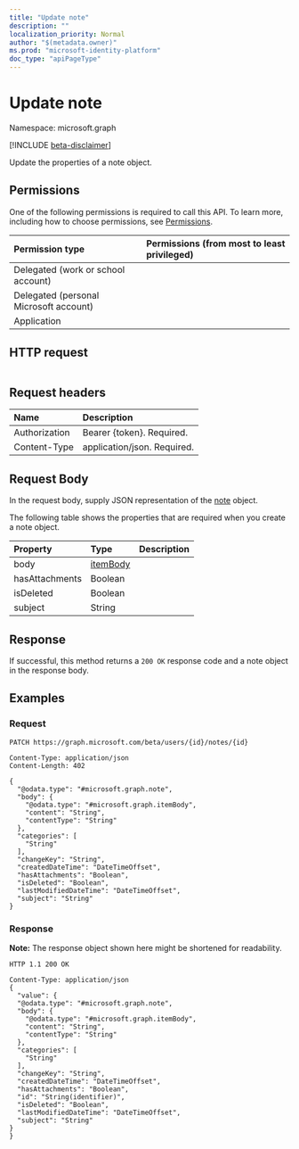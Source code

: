 ```yaml
---
title: "Update note"
description: ""
localization_priority: Normal
author: "$(metadata.owner)"
ms.prod: "microsoft-identity-platform"
doc_type: "apiPageType"
---
```


# Update note

Namespace: microsoft.graph

[!INCLUDE [beta-disclaimer](../../includes/beta-disclaimer.md)]

Update the properties of a note object.

## Permissions

One of the following permissions is required to call this API. To learn more, including how to choose permissions, see [Permissions](/graph/permissions-reference).

| Permission type                        | Permissions (from most to least privileged) |
| :------------------------------------- | :------------------------------------------ |
| Delegated (work or school account)     |                                             |
| Delegated (personal Microsoft account) |                                             |
| Application                            |                                             |

## HTTP request

<!-- {
  "blockType": "ignored"
}
-->

```http

```

## Request headers

| Name          | Description                 |
| :------------ | :-------------------------- |
| Authorization | Bearer {token}. Required.   |
| Content-Type  | application/json. Required. |

## Request Body

In the request body, supply JSON representation of the [note](../resources/-note.md) object.

<!-- Actions and Functions -->

<!-- CRUD Methods -->

The following table shows the properties that are required when you create a note object.

| Property       | Type                                 | Description |
| :------------- | :----------------------------------- | :---------- |
| body           | [itemBody](../resources/itembody.md) |             |
| hasAttachments | Boolean                              |             |
| isDeleted      | Boolean                              |             |
| subject        | String                               |             |

## Response

If successful, this method returns a `200 OK` response code and a note object in the response body.

## Examples

### Request

<!-- {
  "blockType": "request",
  "name": "update_note"
}
-->

```http
PATCH https://graph.microsoft.com/beta/users/{id}/notes/{id}

Content-Type: application/json
Content-Length: 402

{
  "@odata.type": "#microsoft.graph.note",
  "body": {
    "@odata.type": "#microsoft.graph.itemBody",
    "content": "String",
    "contentType": "String"
  },
  "categories": [
    "String"
  ],
  "changeKey": "String",
  "createdDateTime": "DateTimeOffset",
  "hasAttachments": "Boolean",
  "isDeleted": "Boolean",
  "lastModifiedDateTime": "DateTimeOffset",
  "subject": "String"
}

```

### Response

**Note:** The response object shown here might be shortened for readability.

<!-- {
  "blockType": "response",
  "truncated": true,
  "@odata.type": "Microsoft.OutlookServices.note"
}
-->

```http
HTTP 1.1 200 OK

Content-Type: application/json
{
  "value": {
  "@odata.type": "#microsoft.graph.note",
  "body": {
    "@odata.type": "#microsoft.graph.itemBody",
    "content": "String",
    "contentType": "String"
  },
  "categories": [
    "String"
  ],
  "changeKey": "String",
  "createdDateTime": "DateTimeOffset",
  "hasAttachments": "Boolean",
  "id": "String(identifier)",
  "isDeleted": "Boolean",
  "lastModifiedDateTime": "DateTimeOffset",
  "subject": "String"
}
}

```
